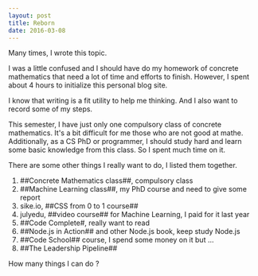 ```yaml
---
layout: post
title: Reborn
date: 2016-03-08
---
```


Many times, I wrote this topic.

I was a little confused and I should have do my homework of concrete mathematics that need a lot of time and efforts to finish. However, I spent about 4 hours to initialize this personal blog site.

I know that writing is a fit utility to help me thinking. And I also want to record some of my steps.

This semester, I have just only one compulsory class of concrete mathematics. It's a bit difficult for me those who are not good at mathe. Additionally, as a CS PhD or programmer, I should study hard and learn some basic knowledge from this class. So I spent much time on it.

 There are some other things I really want to do, I listed them together.

 1. ##Concrete Mathematics class##, compulsory class
 2. ##Machine Learning class##, my PhD course and need to give some report
 3. sike.io, ##CSS from 0 to 1 course##
 4. julyedu, ##video course## for Machine Learning, I paid for it last year
 5. ##Code Complete#, really want to read
 6. ##Node.js in Action## and other Node.js book, keep study Node.js
 7. ##Code School## course, I spend some money on it but ...
 8. ##The Leadership Pipeline##

 How many things I can do ?